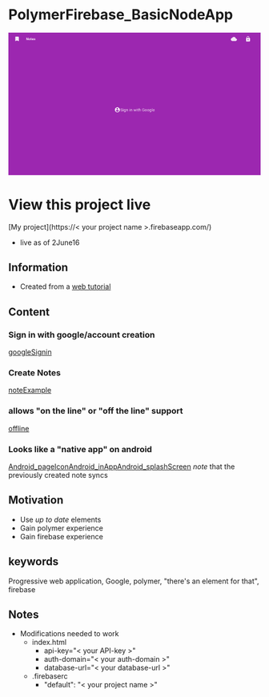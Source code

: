 # PolymerFirebase_BasicNodeApp
![homePageScreenShot](md_img/homePageScreenShot.png)

# View this project live
[My project](https://< your project name >.firebaseapp.com/)
* live as of 2June16

## Information
* Created from a [web tutorial](https://codelabs.developers.google.com/codelabs/polymer-firebase-pwa/index.html?index=..%2F..%2Fio2016#0)

## Content
### Sign in with google/account creation
[googleSignin](md_img/googleSignin.png)

### Create Notes
[noteExample](md_img/noteExample.png)

### allows "on the line" or "off the line" support
[offline](md_img/offline.png)

### Looks like a "native app" on android
[Android_pageIcon](public/md_img/Android_pageIcon.png)[Android_inApp](public/md_img/Android_inApp.png)[Android_splashScreen](public/md_img/Android_splashScreen.png)
*note* that the previously created note syncs


## Motivation
* Use *up to date* elements
* Gain polymer experience
* Gain firebase experience

## keywords
Progressive web application, Google, polymer, "there's an element for that", firebase

## Notes
* Modifications needed to work
  * index.html
    * api-key="< your API-key >"
    * auth-domain="< your auth-domain >"
    * database-url="< your database-url >"
  * .firebaserc
    * "default": "< your project name >"
